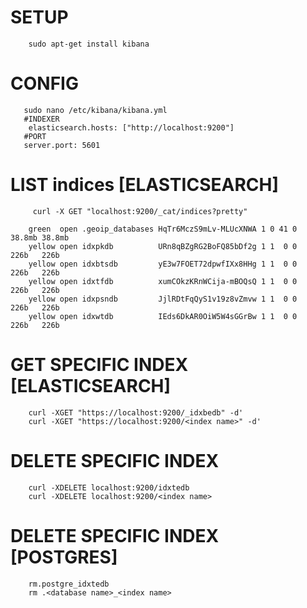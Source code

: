 # SETUP
```
    sudo apt-get install kibana
```
# CONFIG
```
   sudo nano /etc/kibana/kibana.yml
   #INDEXER
    elasticsearch.hosts: ["http://localhost:9200"]
   #PORT
   server.port: 5601
```
# LIST indices [ELASTICSEARCH]
```
     curl -X GET "localhost:9200/_cat/indices?pretty"
     
    green  open .geoip_databases HqTr6MczS9mLv-MLUcXNWA 1 0 41 0 38.8mb 38.8mb
    yellow open idxpkdb          URn8qBZgRG2BoFQ85bDf2g 1 1  0 0   226b   226b
    yellow open idxbtsdb         yE3w7FOET72dpwfIXx8HHg 1 1  0 0   226b   226b
    yellow open idxtfdb          xumCOkzKRnWCija-mBOQsQ 1 1  0 0   226b   226b
    yellow open idxpsndb         JjlRDtFqQyS1v19z8vZmvw 1 1  0 0   226b   226b
    yellow open idxwtdb          IEds6DkAR0OiW5W4sGGrBw 1 1  0 0   226b   226b

```
# GET SPECIFIC INDEX [ELASTICSEARCH]
```
    curl -XGET "https://localhost:9200/_idxbedb" -d'
    curl -XGET "https://localhost:9200/<index name>" -d'
```
# DELETE SPECIFIC INDEX 
```
    curl -XDELETE localhost:9200/idxtedb
    curl -XDELETE localhost:9200/<index name>
```
# DELETE SPECIFIC INDEX [POSTGRES]
```
    rm.postgre_idxtedb
    rm .<database name>_<index name>
```
